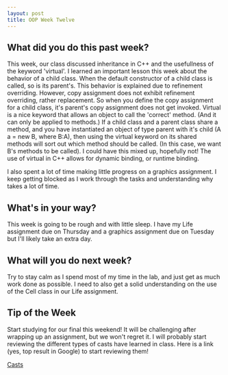 ```yaml
---
layout: post
title: OOP Week Twelve
---
```


## What did you do this past week?
This week, our class discussed inheritance in C++ and the usefullness of the keyword 'virtual'. I learned an important lesson this week
about the behavior of a child class. When the default constructor of a child class is called, so is its parent's. This behavior is explained
due to refinement overriding. However, copy assignment does not exhibit refinement overriding, rather replacement. So when you define
the copy assignment for a child class, it's parent's copy assignment does not get invoked. 
Virtual is a nice keyword that allows an object to call the 'correct' method. (And it can only be applied to methods.) If a child class and
a parent class share a method, and you have instantiated an object of type parent with it's child (A a = new B, where B:A), then using
the virtual keyword on its shared methods will sort out which method should be called. (In this case, we want B's methods to be called). 
I could have this mixed up, hopefully not! The use of virtual in C++ allows for dynamic binding, or runtime binding.

I also spent a lot of time making little progress on a graphics assignment. I keep getting blocked as I work through the tasks and 
understanding why takes a lot of time.

## What's in your way?
This week is going to be rough and with little sleep. I have my Life assignment due on Thursday and a graphics assignment due on
Tuesday but I'll likely take an extra day. 

## What will you do next week?
Try to stay calm as I spend most of my time in the lab, and just get as much
work done as possible. I need to also get a solid understanding on the use of the Cell class in our
Life assignment. 

## Tip of the Week
Start studying for our final this weekend! It will be challenging after wrapping up an assignment, but we won't regret it. 
I will probably start reviewing the different types of casts have learned in class. Here is a link (yes, top result in Google) to start
reviewing them!

[Casts](https://www.tutorialspoint.com/cplusplus/cpp_casting_operators.htm)
